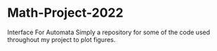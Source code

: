 # Math-Project-2022
Interface For Automata
Simply a repository for some of the code used throughout my project to plot figures.
